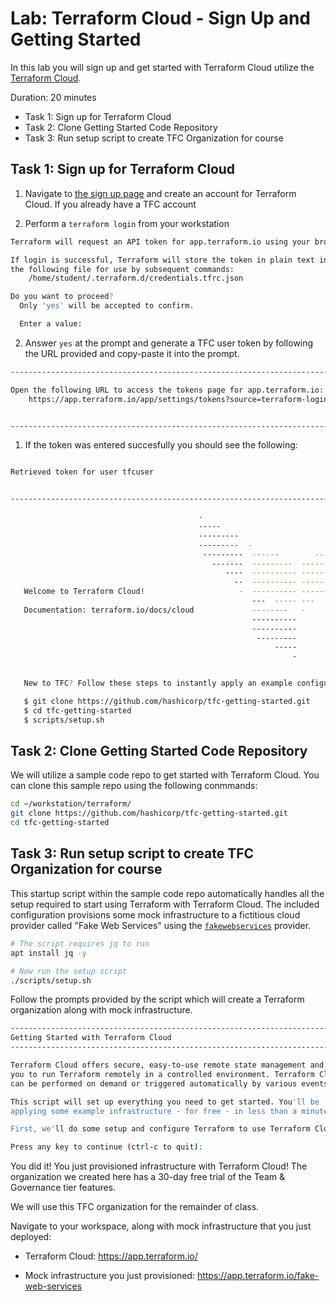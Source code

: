 # Lab: Terraform Cloud - Sign Up and Getting Started

In this lab you will sign up and get started with Terraform Cloud utilize the [Terraform Cloud](https://app.terraform.io/).

Duration: 20 minutes

- Task 1: Sign up for Terraform Cloud
- Task 2: Clone Getting Started Code Repository
- Task 3: Run setup script to create TFC Organization for course

## Task 1: Sign up for Terraform Cloud

1. Navigate to [the sign up page](https://app.terraform.io/signup?utm_source=banner&utm_campaign=intro_tf_cloud_remote) and create an account for Terraform Cloud. If you already have a TFC account

1. Perform a `terraform login` from your workstation

```bash
Terraform will request an API token for app.terraform.io using your browser.

If login is successful, Terraform will store the token in plain text in
the following file for use by subsequent commands:
    /home/student/.terraform.d/credentials.tfrc.json

Do you want to proceed?
  Only 'yes' will be accepted to confirm.

  Enter a value:
```

2. Answer `yes` at the prompt and generate a TFC user token by following the URL provided and copy-paste it into the prompt.

```bash
---------------------------------------------------------------------------------

Open the following URL to access the tokens page for app.terraform.io:
    https://app.terraform.io/app/settings/tokens?source=terraform-login


---------------------------------------------------------------------------------
```

1. If the token was entered succesfully you should see the following:

```bash

Retrieved token for user tfcuser


---------------------------------------------------------------------------------

                                          -
                                          -----                           -
                                          ---------                      --
                                          ---------  -                -----
                                           ---------  ------        -------
                                             -------  ---------  ----------
                                                ----  ---------- ----------
                                                  --  ---------- ----------
   Welcome to Terraform Cloud!                     -  ---------- -------
                                                      ---  ----- ---
   Documentation: terraform.io/docs/cloud             --------   -
                                                      ----------
                                                      ----------
                                                       ---------
                                                           -----
                                                               -


   New to TFC? Follow these steps to instantly apply an example configuration:

   $ git clone https://github.com/hashicorp/tfc-getting-started.git
   $ cd tfc-getting-started
   $ scripts/setup.sh

```

## Task 2: Clone Getting Started Code Repository

We will utilize a sample code repo to get started with Terraform Cloud. You can clone this sample repo using the following conmmands:

```bash
cd ~/workstation/terraform/
git clone https://github.com/hashicorp/tfc-getting-started.git
cd tfc-getting-started
```

## Task 3: Run setup script to create TFC Organization for course

This startup script within the sample code repo automatically handles all the setup required to start using Terraform with Terraform Cloud. The included configuration provisions some mock infrastructure to a fictitious cloud provider called "Fake Web Services" using the [`fakewebservices`](https://registry.terraform.io/providers/hashicorp/fakewebservices/latest) provider.

```bash
# The script requires jq to run
apt install jq -y

# Now run the setup script
./scripts/setup.sh
```

Follow the prompts provided by the script which will create a Terraform organization along with mock infrastructure.

```bash
--------------------------------------------------------------------------
Getting Started with Terraform Cloud
-------------------------------------------------------------------------

Terraform Cloud offers secure, easy-to-use remote state management and allows
you to run Terraform remotely in a controlled environment. Terraform Cloud runs
can be performed on demand or triggered automatically by various events.

This script will set up everything you need to get started. You'll be
applying some example infrastructure - for free - in less than a minute.

First, we'll do some setup and configure Terraform to use Terraform Cloud.

Press any key to continue (ctrl-c to quit):
```

You did it! You just provisioned infrastructure with Terraform Cloud! The organization we created here has a 30-day free trial of the Team & Governance tier features.

We will use this TFC organization for the remainder of class.

Navigate to your workspace, along with mock infrastructure that you just deployed:

- Terraform Cloud: https://app.terraform.io/

- Mock infrastructure you just provisioned: https://app.terraform.io/fake-web-services
